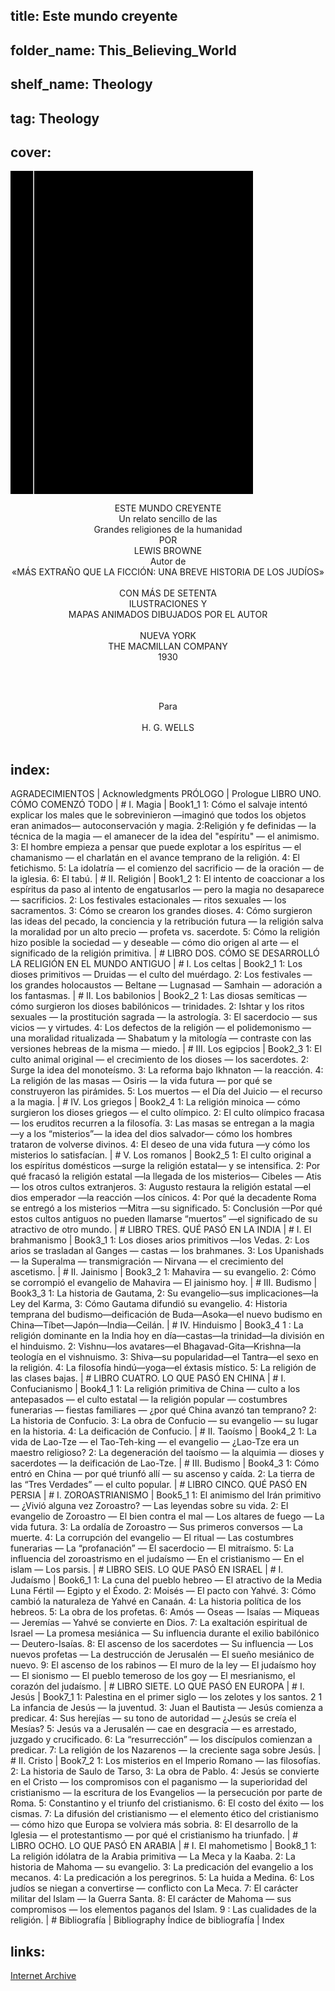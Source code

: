 ## title: Este mundo creyente
## folder_name: This_Believing_World
## shelf_name: Theology
## tag: Theology
## cover:
<div class="urantiapedia-book-front urantiapedia-book-science">
<svg xmlns="http://www.w3.org/2000/svg" width="102.6mm" height="136.8mm" viewBox="0 0 102.6 136.8" version="1.1">
	<g transform="translate(-7,-5)">
		<rect width="9.6" height="136.8" x="7" y="5" />
		<rect width="96.9" height="136.8" x="17" y="5" />
		<text style="font-size:5px" x="61" y="22">Lewis Browne</text>
		<text style="font-size:4px" x="61" y="125">Nueva York: The Macmillan Company, 1926</text>
		<text style="font-size:9px" x="61" y="50">Este mundo</text>
		<text style="font-size:9px" x="61" y="60">creyente: un simple</text>
		<text style="font-size:9px" x="61" y="70">relato de las</text>
		<text style="font-size:9px" x="61" y="80">grandes religiones</text>
		<text style="font-size:9px" x="61" y="90">de la humanidad</text>
	</g>
</svg>
</div>

<p style="text-align:center;">
<span class="text-h3">ESTE MUNDO CREYENTE </span><br> 
Un relato sencillo de las<br> 
Grandes religiones de la humanidad<br> 
POR<br> 
<span class="text-h5">LEWIS BROWNE </span><br> 
Autor de <br> 
«MÁS EXTRAÑO QUE LA FICCIÓN: UNA BREVE HISTORIA DE LOS JUDÍOS»<br> 
<br> 
CON MÁS DE SETENTA <br> 
ILUSTRACIONES Y <br>
MAPAS ANIMADOS DIBUJADOS POR EL AUTOR <br> 
<br> 
NUEVA YORK<br> 
THE MACMILLAN COMPANY<br>
1930<br>
<br>
</p>

<br>

<p style="text-align:center;">
Para<br>
<br>
H. G. WELLS<br>
<br>
</p>

## index:
AGRADECIMIENTOS | Acknowledgments
PRÓLOGO | Prologue
LIBRO UNO. CÓMO COMENZÓ TODO | #
	I. Magia | Book1_1
		1: Cómo el salvaje intentó explicar los males que le sobrevinieron —imaginó que todos los objetos eran animados— autoconservación y magia. 2:Religión y fe definidas — la técnica de la magia — el amanecer de la idea del "espíritu" — el animismo. 3: El hombre empieza a pensar que puede explotar a los espíritus — el chamanismo — el charlatán en el avance temprano de la religión. 4: El fetichismo. 5: La idolatría — el comienzo del sacrificio — de la oración — de la iglesia. 6: El tabú. | #
	II. Religión | Book1_2
		1: El intento de coaccionar a los espíritus da paso al intento de engatusarlos — pero la magia no desaparece — sacrificios. 2: Los festivales estacionales — ritos sexuales — los sacramentos. 3: Cómo se crearon los grandes dioses. 4: Cómo surgieron las ideas del pecado, la conciencia y la retribución futura — la religión salva la moralidad por un alto precio — profeta vs. sacerdote. 5: Cómo la religión hizo posible la sociedad — y deseable — cómo dio origen al arte — el significado de la religión primitiva. | #
LIBRO DOS. CÓMO SE DESARROLLÓ LA RELIGIÓN EN EL MUNDO ANTIGUO | #
	I. Los celtas | Book2_1
		1: Los dioses primitivos — Druidas — el culto del muérdago. 2: Los festivales — los grandes holocaustos — Beltane — Lugnasad — Samhain — adoración a los fantasmas. | #
	II. Los babilonios | Book2_2
		1: Las diosas semíticas — cómo surgieron los dioses babilónicos — trinidades. 2: Ishtar y los ritos sexuales — la prostitución sagrada — la astrología. 3: El sacerdocio — sus vicios — y virtudes. 4: Los defectos de la religión — el polidemonismo — una moralidad ritualizada — Shabatum y la mitología — contraste con las versiones hebreas de la misma — miedo. | #
	III. Los egipcios | Book2_3
		1: El culto animal original — el crecimiento de los dioses — los sacerdotes. 2: Surge la idea del monoteísmo. 3: La reforma bajo Ikhnaton — la reacción. 4: La religión de las masas — Osiris — la vida futura — por qué se construyeron las pirámides. 5: Los muertos — el Día del Juicio — el recurso a la magia. | #
	IV. Los griegos | Book2_4
		1: La religión minoica — cómo surgieron los dioses griegos — el culto olímpico. 2: El culto olímpico fracasa — los eruditos recurren a la filosofía. 3: Las masas se entregan a la magia —y a los “misterios”— la idea del dios salvador— cómo los hombres trataron de volverse divinos. 4: El deseo de una vida futura —y cómo los misterios lo satisfacían. | #
	V. Los romanos | Book2_5
		1: El culto original a los espíritus domésticos —surge la religión estatal— y se intensifica. 2: Por qué fracasó la religión estatal —la llegada de los misterios— Cibeles — Atis — los otros cultos extranjeros. 3: Augusto restaura la religión estatal —el dios emperador —la reacción —los cínicos. 4: Por qué la decadente Roma se entregó a los misterios —Mitra —su significado. 5: Conclusión —Por qué estos cultos antiguos no pueden llamarse “muertos” —el significado de su atractivo de otro mundo. | #
LIBRO TRES. QUÉ PASÓ EN LA INDIA | #
	I. El brahmanismo | Book3_1
		1: Los dioses arios primitivos —los Vedas. 2: Los arios se trasladan al Ganges — castas — los brahmanes. 3: Los Upanishads — la Superalma — transmigración — Nirvana — el crecimiento del ascetismo. | #
	II. Jainismo | Book3_2
		1: Mahavira — su evangelio. 2: Cómo se corrompió el evangelio de Mahavira — El jainismo hoy. | #
	III. Budismo | Book3_3
		1: La historia de Gautama, 2: Su evangelio—sus implicaciones—la Ley del Karma, 3: Cómo Gautama difundió su evangelio. 4: Historia temprana del budismo—deificación de Buda—Asoka—el nuevo budismo en China—Tíbet—Japón—India—Ceilán. | #
	IV. Hinduismo | Book3_4
		1 : La religión dominante en la India hoy en día—castas—la trinidad—la división en el hinduismo. 2: Vishnu—los avatares—el Bhagavad-Gita—Krishna—la teología en el vishnuismo. 3: Shiva—su popularidad—el Tantra—el sexo en la religión. 4: La filosofía hindú—yoga—el éxtasis místico. 5: La religión de las clases bajas. | #
LIBRO CUATRO. LO QUE PASÓ EN CHINA | #
	I. Confucianismo | Book4_1
		1: La religión primitiva de China — culto a los antepasados ​​— el culto estatal — la religión popular — costumbres funerarias — fiestas familiares — ¿por qué China avanzó tan temprano? 2: La historia de Confucio. 3: La obra de Confucio — su evangelio — su lugar en la historia. 4: La deificación de Confucio. | #
	II. Taoísmo | Book4_2
		1: La vida de Lao-Tze — el Tao-Teh-king — el evangelio — ¿Lao-Tze era un maestro religioso? 2: La degeneración del taoísmo — la alquimia — dioses y sacerdotes — la deificación de Lao-Tze. | #
	III. Budismo | Book4_3
		1: Cómo entró en China — por qué triunfó allí — su ascenso y caída. 2: La tierra de las “Tres Verdades” — el culto popular. | #
LIBRO CINCO. QUÉ PASÓ EN PERSIA | #
	I. ZOROASTRIANISMO | Book5_1
		1: El animismo del Irán primitivo — ¿Vivió alguna vez Zoroastro? — Las leyendas sobre su vida. 2: El evangelio de Zoroastro — El bien contra el mal — Los altares de fuego — La vida futura. 3: La ordalía de Zoroastro — Sus primeros conversos — La muerte. 4: La corrupción del evangelio — El ritual — Las costumbres funerarias — La “profanación” — El sacerdocio — El mitraísmo. 5: La influencia del zoroastrismo en el judaísmo — En el cristianismo — En el islam — Los parsis. | #
LIBRO SEIS. LO QUE PASÓ EN ISRAEL | #
	I. Judaísmo | Book6_1
		1: La cuna del pueblo hebreo — El atractivo de la Media Luna Fértil — Egipto y el Éxodo. 2: Moisés — El pacto con Yahvé. 3: Cómo cambió la naturaleza de Yahvé en Canaán. 4: La historia política de los hebreos. 5: La obra de los profetas. 6: Amós — Oseas — Isaías — Miqueas — Jeremías — Yahvé se convierte en Dios. 7: La exaltación espiritual de Israel — La promesa mesiánica — Su influencia durante el exilio babilónico — Deutero-Isaías. 8: El ascenso de los sacerdotes — Su influencia — Los nuevos profetas — La destrucción de Jerusalén — El sueño mesiánico de nuevo. 9: El ascenso de los rabinos — El muro de la ley — El judaísmo hoy — El sionismo — El pueblo temeroso de los goy — El mesrianismo, el corazón del judaísmo. | #
LIBRO SIETE. LO QUE PASÓ EN EUROPA | #
	I. Jesús | Book7_1
		1: Palestina en el primer siglo — los zelotes y los santos. 2 1 La infancia de Jesús — la juventud. 3: Juan el Bautista — Jesús comienza a predicar. 4: Sus herejías — su tono de autoridad — ¿Jesús se creía el Mesías? 5: Jesús va a Jerusalén — cae en desgracia — es arrestado, juzgado y crucificado. 6: La “resurrección” — los discípulos comienzan a predicar. 7: La religión de los Nazarenos — la creciente saga sobre Jesús. | #
	II. Cristo | Book7_2
		1: Los misterios en el Imperio Romano — las filosofías. 2: La historia de Saulo de Tarso, 3: La obra de Pablo. 4: Jesús se convierte en el Cristo — los compromisos con el paganismo — la superioridad del cristianismo — la escritura de los Evangelios — la persecución por parte de Roma. 5: Constantino y el triunfo del cristianismo. 6: El costo del éxito — los cismas. 7: La difusión del cristianismo — el elemento ético del cristianismo — cómo hizo que Europa se volviera más sobria. 8: El desarrollo de la Iglesia — el protestantismo — por qué el cristianismo ha triunfado. | #
LIBRO OCHO. LO QUE PASÓ EN ARABIA | #
	I. El mahometismo | Book8_1
		1: La religión idólatra de la Arabia primitiva — La Meca y la Kaaba. 2: La historia de Mahoma — su evangelio. 3: La predicación del evangelio a los mecanos. 4: La predicación a los peregrinos. 5: La huida a Medina. 6: Los judíos se niegan a convertirse — conflicto con La Meca. 7: El carácter militar del Islam — la Guerra Santa. 8: El carácter de Mahoma — sus compromisos — los elementos paganos del Islam. 9 : Las cualidades de la religión. | #
Bibliografía | Bibliography
Índice de bibliografía | Index 


## links:
[Internet Archive](https://archive.org/details/in.ernet.dli.2015.264769/mode/2up)